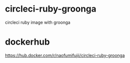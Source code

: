 # circleci-ruby-groonga

circleci ruby image with groonga

# dockerhub

https://hub.docker.com/r/naofumifujii/circleci-ruby-groonga
